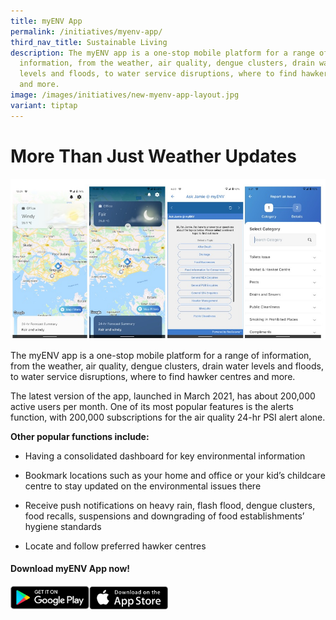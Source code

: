 ```yaml
---
title: myENV App
permalink: /initiatives/myenv-app/
third_nav_title: Sustainable Living
description: The myENV app is a one-stop mobile platform for a range of
  information, from the weather, air quality, dengue clusters, drain water
  levels and floods, to water service disruptions, where to find hawker centres
  and more.
image: /images/initiatives/new-myenv-app-layout.jpg
variant: tiptap
---
```

# More Than Just Weather Updates

![Alt text for image on Isomer site](/images/initiatives/new-myenv-app-layout.jpg)


The myENV app is a one-stop mobile platform for a range of information, from the weather, air quality, dengue clusters, drain water levels and floods, to water service disruptions, where to find hawker centres and more.

The latest version of the app, launched in March 2021, has about 200,000 active users per month. One of its most popular features is the alerts function, with 200,000 subscriptions for the air quality 24-hr PSI alert alone.  

**Other popular functions include:**

* Having a consolidated dashboard for key environmental information

* Bookmark locations such as your home and office or your kid’s childcare centre to stay updated on the environmental issues there 
 
* Receive push notifications on heavy rain, flash flood, dengue clusters, food recalls, suspensions and downgrading of food establishments’ hygiene standards 
 
* Locate and follow preferred hawker centres

#### Download myENV App now!

  <div style="width:50%;display:flex;flex-wrap:wrap;">
         <div style="flex:25%"><a href="https://play.google.com/store/apps/details?id=sg.gov.nea" target="_blanket"><img alt="Google Play Store Link" src="/images/community/appstoreicon/google-play.png"></a>
          </div>
          <div style="flex:25%;"><a href="https://apps.apple.com/sg/app/myenv/id444435182" target="_blanket"><img alt="Apple App Store Link" src="/images/community/appstoreicon/apple-store.png"></a>
          </div></div>